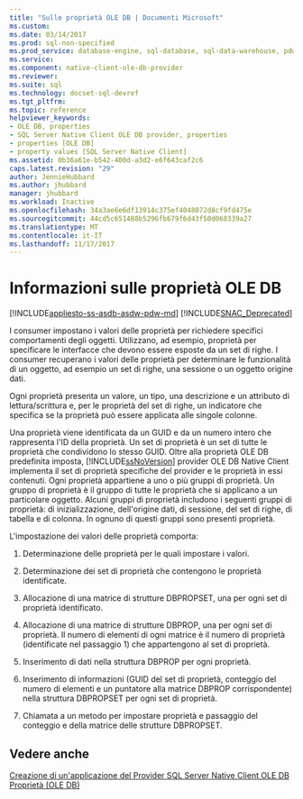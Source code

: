 ```yaml
---
title: "Sulle proprietà OLE DB | Documenti Microsoft"
ms.custom: 
ms.date: 03/14/2017
ms.prod: sql-non-specified
ms.prod_service: database-engine, sql-database, sql-data-warehouse, pdw
ms.service: 
ms.component: native-client-ole-db-provider
ms.reviewer: 
ms.suite: sql
ms.technology: docset-sql-devref
ms.tgt_pltfrm: 
ms.topic: reference
helpviewer_keywords:
- OLE DB, properties
- SQL Server Native Client OLE DB provider, properties
- properties [OLE DB]
- property values [SQL Server Native Client]
ms.assetid: 0b36a61e-b542-400d-a3d2-e6f643caf2c6
caps.latest.revision: "29"
author: JennieHubbard
ms.author: jhubbard
manager: jhubbard
ms.workload: Inactive
ms.openlocfilehash: 34a3ae6e6df13914c375ef4048072d8cf9fd475e
ms.sourcegitcommit: 44cd5c651488b5296fb679f6d43f50d068339a27
ms.translationtype: MT
ms.contentlocale: it-IT
ms.lasthandoff: 11/17/2017
---
```

# <a name="about-ole-db-properties"></a>Informazioni sulle proprietà OLE DB
[!INCLUDE[appliesto-ss-asdb-asdw-pdw-md](../../includes/appliesto-ss-asdb-asdw-pdw-md.md)]
[!INCLUDE[SNAC_Deprecated](../../includes/snac-deprecated.md)]

  I consumer impostano i valori delle proprietà per richiedere specifici comportamenti degli oggetti. Utilizzano, ad esempio, proprietà per specificare le interfacce che devono essere esposte da un set di righe. I consumer recuperano i valori delle proprietà per determinare le funzionalità di un oggetto, ad esempio un set di righe, una sessione o un oggetto origine dati.  
  
 Ogni proprietà presenta un valore, un tipo, una descrizione e un attributo di lettura/scrittura e, per le proprietà del set di righe, un indicatore che specifica se la proprietà può essere applicata alle singole colonne.  
  
 Una proprietà viene identificata da un GUID e da un numero intero che rappresenta l'ID della proprietà. Un set di proprietà è un set di tutte le proprietà che condividono lo stesso GUID. Oltre alla proprietà OLE DB predefinita imposta, [!INCLUDE[ssNoVersion](../../includes/ssnoversion-md.md)] provider OLE DB Native Client implementa il set di proprietà specifiche del provider e le proprietà in essi contenuti. Ogni proprietà appartiene a uno o più gruppi di proprietà. Un gruppo di proprietà è il gruppo di tutte le proprietà che si applicano a un particolare oggetto. Alcuni gruppi di proprietà includono i seguenti gruppi di proprietà: di inizializzazione, dell'origine dati, di sessione, del set di righe, di tabella e di colonna. In ognuno di questi gruppi sono presenti proprietà.  
  
 L'impostazione dei valori delle proprietà comporta:  
  
1.  Determinazione delle proprietà per le quali impostare i valori.  
  
2.  Determinazione dei set di proprietà che contengono le proprietà identificate.  
  
3.  Allocazione di una matrice di strutture DBPROPSET, una per ogni set di proprietà identificato.  
  
4.  Allocazione di una matrice di strutture DBPROP, una per ogni set di proprietà. Il numero di elementi di ogni matrice è il numero di proprietà (identificate nel passaggio 1) che appartengono al set di proprietà.  
  
5.  Inserimento di dati nella struttura DBPROP per ogni proprietà.  
  
6.  Inserimento di informazioni (GUID del set di proprietà, conteggio del numero di elementi e un puntatore alla matrice DBPROP corrispondente) nella struttura DBPROPSET per ogni set di proprietà.  
  
7.  Chiamata a un metodo per impostare proprietà e passaggio del conteggio e della matrice delle strutture DBPROPSET.  
  
## <a name="see-also"></a>Vedere anche  
 [Creazione di un'applicazione del Provider SQL Server Native Client OLE DB](../../relational-databases/native-client-ole-db-provider/creating-a-sql-server-native-client-ole-db-provider-application.md)   
 [Proprietà (OLE DB)](http://go.microsoft.com/fwlink/?LinkId=112207)  
  
  
